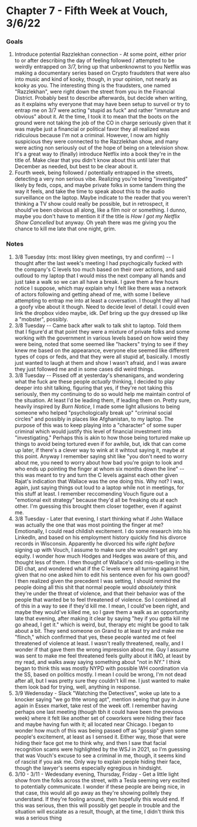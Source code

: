 # Chapter 7 - Fifth Week at Vouch, 3/6/22

### Goals

1. Introduce potential Razzlekhan connection - At some point, either prior to or after describing the day of feeling followed / attempted to be weirdly entrapped on 3/7, bring up that unbenknownst to you Netflix was making a documentary series based on Crypto fraudsters that were also into music and kind of kooky, though, in your opinion, not nearly as kooky as you. The interesting thing is the fraudsters, one named "Razzlekhan", were right down the street from you in the Financial District. Probably best to describe afterwards, but decide when writing, as it explains why everyone that may have been setup to surveil or try to entrap me on 3/7 were acting "stupid as fuck" and rather "immature and obvious" about it. At the time, I took it to mean that the boots on the ground were not taking the job of the CO in charge seriously given that it was maybe just a financial or political favor they all realized was ridiculous because I'm not a criminal. However, I now am highly suspicious they were connected to the Razzlekhan show, and many were acting non seriously out of the hope of being on a television show. It's a great way to (finally) introduce Netflix into a book they're in the title of. Make clear that you didn't know about this until later that December as needed, but best to be clear about it.
1. Fourth week, being followed / potentially entrapped in the streets, detecting a very non serious vibe. Realizing you're being "investigated" likely by feds, cops, and maybe private folks in some tandem thing the way it feels, and take the time to speak about this to the audio surveillance on the laptop. Maybe indicate to the reader that you weren't thinking a TV show could really be possible, but in retrospect, it should've been obvious all along, like a film noir or something. I dunno, maybe you don't have to mention it if the title is _How I got my Netflix Show Cancelled_ but anyway. Oh yeah there was me giving you the chance to kill me late that one night, grim.

### Notes


1. 3/8 Tuesday (nts: most likley given meetings, try and confirm) -- I thought after the last week's meeting I had psychogically fucked with the company's C levels too much based on their over actions, and said outloud to my laptop that I would miss the next company all hands and just take a walk so we can all have a break. I gave them a few hours notice I suppose, which may explain why I felt like there was a network of actors following and getting ahead of me, with some I believe attempting to entrap me into at least a coversation. I thought they all had a goofy vibe about it though. Need to decide level of detail. I could even link the dropbox video maybe, idk. Def bring up the guy dressed up like a "mobster", possibly.
1. 3/8 Tuesday -- Came back after walk to talk shit to laptop. Told them that I figure'd at that point they were a mixture of private folks and some working with the government in various levels based on how weird they were being, noted that some seemed like "hackers" trying to see if they knew me based on the appearance, everyone else seemed like different types of cops or feds, and that they were all stupid af, basically. I mostly just wanted to laugh at them and show I wasn't afraid, and I was aware they just followed me and in some cases did weird things.
1. 3/8 Tuesday -- Pissed off at yesterday's shenanigans, and wondering what the fuck are these people _actually_ thinking, I decided to play deeper into shit talking, figuring that yes, if they're not taking this seriously, then my continuing to do so would help me maintain control of the situation. At least I'd be leading them, if leading them on. Pretty sure, heavily inspired by _Burn Notice_, I made some light allusions to being someone who helped "psychologically break up" "criminal social circles" and possibly in places like Afghanistan, to my laptop. The purpose of this was to keep playing into a "character" of some super criminal which would justify this level of financial investment into "investigating." Perhaps this is akin to how those being tortured make up things to avoid being tortured even if for awhile, but, idk that can come up later, if there's a clever way to wink at it wihtout saying it, maybe at this point. Anyway I remember saying shit like "you don't need to worry about me, you need to worry about how bad you're goign to look and who ends up pointing the finger at whom six months down the line" -- this was meant to try and turn the C levels against each other given Rajat's indication that Wallace was the one doing this. Why not? I was, again, just saying things out loud to a laptop while not in meetings, for this stuff at least. I remember reccomending Vouch figure out a "emotional exit strategy" because they'd all be freaking otu at each other. I'm guessing this brought them closer together, even if against me.
1. 3/8 Tuesday - Later that evening, I start thinking what if John Wallace was actually the one that was most pointing the finger at me? Emotionally, I could read childish excitement. I do some research into his LinkedIn, and based on his employment history quickly find his divorce records in Wisconsin. Apparently he divorced his wife _right before_ signing up with Vouch, I assume to make sure she wouldn't get any equity. I wonder how much Hodges and Hedges was aware of this, and thought less of them. I then thought of Wallace's odd mis-spelling in the DEI chat, and wondered what if the C levels were all turning against him, given that no one asked him to edit his sentence even for his own good? I then realized given the precedent I was setting, I should remind the people doing all this shit that normal people would _absolutely_ think they're under the threat of violence, and that their behavior was of the people that wanted be to feel threatened of violence. So I combined all of this in a way to see if they'd kill me. I mean, I could've been right, and maybe they would've killed me, so I gave them a walk as an opportunity late that evening, after making it clear by saying "hey if you gotta kill me go ahead, I get it." which is weird, but, therapy etc might be good to talk about a bit. They send someone on Grand to at least try and make me "flinch," which confirmed that yes, these people wanted me ot feel threatened of violence at least. I wasn't really threatened, really, and I wonder if that gave them the wrong impression about me. Guy I assume was sent to make me feel threatened feels guilty about it IMO, at least by my read, and walks away saying something about "not in NY." I think began to think this was mostly NYPD with possible WH coordination via the SS, based on politics mostly. I mean I could be wrong, I'm not dead after all, but I was pretty sure they couldn't kill me. I just wanted to make them look bad for trying, well, anything in response.
1. 3/9 Wedensday - Slack "Watching the Detectives", woke up late to a knocker saying "we go thte wrong apt", mention seeing that guy in June again in Essex market, take rest of the week off. I remember having perhaps one last meeting (though tbh it could have been the previous week) where it felt like another set of coworkers were hiding their face and maybe having fun with it; all located near Chicago. I began to wonder how much of this was being passed off as "gossip" given some people's excitement, at least as I sensed it. Either way, those that were hiding their face got me to think why, and then I saw that facial recognition scams were highlighted by the WSJ in 2021, so I'm guessing that was Vouch's excuse to see a criminal in me, though, it seems kind of rascist if you ask me. Only way to explain people hiding their face, though the lawyer's seems especially egregious in hindsight.
1. 3/10 - 3/11 - Wedesdany evening, Thursday, Friday - Get a little light show from the folks across the street, with a Tesla seeming very excited to potentially communicate. I wonder if these people are being nice, in that case, this would all go away as they're showing politely they understand. If they're fooling around, then hopefully this would end. If this was serious, then this will possibly get people in trouble and the situation will escalate as a result, though, at the time, I didn't think this was a serious thing
